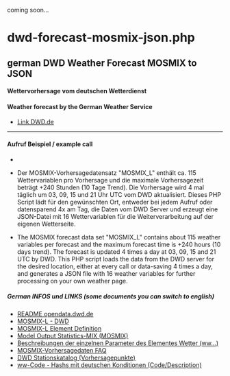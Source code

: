 coming soon...

# dwd-forecast-mosmix-json.php
## german DWD Weather Forecast MOSMIX to JSON

#### Wettervorhersage vom deutschen Wetterdienst
#### Weather forecast by the German Weather Service
- [Link DWD.de](https://www.dwd.de/)

---

#### Aufruf Beispiel / example call

- 

- Der MOSMIX-Vorhersagedatensatz "MOSMIX_L" enthält ca. 115 Wettervariablen pro Vorhersage und die maximale Vorhersagezeit beträgt +240 Stunden (10 Tage Trend). Die Vorhersage wird 4 mal täglich um 03, 09, 15 und 21 Uhr UTC vom DWD aktualisiert. Dieses PHP Script lädt für den gewünschten Ort, entweder bei jedem Aufruf oder datensparend 4x am Tag, die Daten vom DWD Server und erzeugt eine JSON-Datei mit 16 Wettervariablen für die Weiterverarbeitung auf der eigenen Wetterseite.

- The MOSMIX forecast data set "MOSMIX_L" contains about 115 weather variables per forecast and the maximum forecast time is +240 hours (10 days trend). The forecast is updated 4 times a day at 03, 09, 15 and 21 UTC by DWD. This PHP script loads the data from the DWD server for the desired location, either at every call or data-saving 4 times a day, and generates a JSON file with 16 weather variables for further processing on your own weather page.


##### German INFOS und LINKS (some documents you can switch to english)
- [README opendata.dwd.de ](https://opendata.dwd.de/README.txt)
- [MOSMIX-L - DWD ](https://dwd-geoportal.de/products/G_FJM/)
- [MOSMIX-L Element Definition ](https://www.dwd.de/DE/leistungen/opendata/help/schluessel_datenformate/kml/mosmix_elemente_xls.xlsx?__blob=publicationFile&v=7)
- [Model Output Statistics-MIX (MOSMIX)](https://www.dwd.de/DE/leistungen/met_verfahren_mosmix/met_verfahren_mosmix.html)
- [Beschreibungen der einzelnen Parameter des Elementes Wetter (ww...)](https://www.dwd.de/DE/leistungen/opendata/help/schluessel_datenformate/kml/mosmix_element_weather_xls.html)
- [MOSMIX-Vorhersagedaten FAQ](https://rcccm.dwd.de/DE/leistungen/met_verfahren_mosmix/faq/faq_mosmix_node.html)
- [DWD Stationskatalog (Vorhersagepunkte)](https://www.dwd.de/DE/leistungen/met_verfahren_mosmix/mosmix_stationskatalog.cfg?view=nasPublication&nn=16102)
- [ww-Code - Hashs mit deutschen Konditionen (Code/Description)](https://wetterkanal.kachelmannwetter.com/was-ist-der-ww-code-in-der-meteorologie/)

